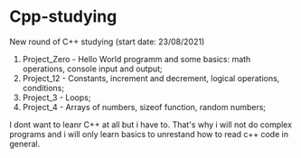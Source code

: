 # Cpp-studying
New round of C++ studying (start date: 23/08/2021)

01. Project_Zero  - Hello World programm and some basics: math operations, console input and output;
02. Project_12    - Constants, increment and decrement, logical operations, conditions;
03. Project_3     - Loops;
04. Project_4     - Arrays of numbers, sizeof function, random numbers;

I dont want to leanr C++ at all but i have to. That's why i will not do complex programs and i will only learn basics to unrestand how to read c++ code in general.
